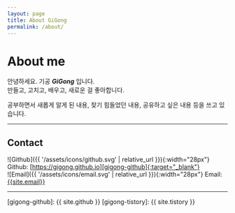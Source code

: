 ```yaml
---
layout: page
title: About GiGong
permalink: /about/
---
```


# About me

안녕하세요. 기공 ***GiGong*** 입니다.  
만들고, 고치고, 배우고, 새로운 걸 좋아합니다.

공부하면서 새롭게 알게 된 내용, 찾기 힘들었던 내용, 공유하고 싶은 내용 등을 쓰고 있습니다.


----


## Contact
![Github]({{ '/assets/icons/github.svg' | relative_url }}){:width="28px"} Github: [https://gigong.github.io][gigong-github]{:target="_blank"}  
![Email]({{ '/assets/icons/email.svg' | relative_url }}){:width="28px"} Email: [{{site.email}}](mailto:{{site.email}})


----


[gigong-github]: {{ site.github }}
[gigong-tistory]: {{ site.tistory }}